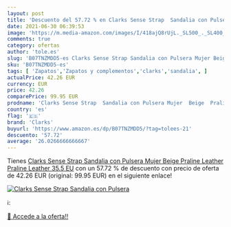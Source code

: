 ```yaml
---
layout: post
title: 'Descuento del 57.72 % en Clarks Sense Strap  Sandalia con Pulsera'
date: 2021-06-30 06:39:53
image: 'https://m.media-amazon.com/images/I/418ajQ8rUjL._SL500_._SL400_.jpg'
comments: true
category: ofertas
author: 'tole.es'
slug: 'B07TNZMDD5-es Clarks Sense Strap Sandalia con Pulsera Mujer Beige...'
sku: 'B07TNZMDD5-es'
tags: [ 'Zapatos','Zapatos y complementos','clarks','sandalia', ]
actualPrice: 42.26 EUR
currency: EUR
price: 42.26
comparePrice: 99.95 EUR
prodname: 'Clarks Sense Strap  Sandalia con Pulsera Mujer  Beige  Praline Leather Praline Leather   35.5 EU'
country: 'es'
flag: '🇪🇸'
brand: 'Clarks'
buyurl: 'https://www.amazon.es/dp/B07TNZMDD5/?tag=tolees-21'
descuento: '57.72'
average: '26.0266666666667'
---
```


Tienes [Clarks Sense Strap  Sandalia con Pulsera Mujer  Beige  Praline Leather Praline Leather   35.5 EU](https://www.amazon.es/dp/B07TNZMDD5/?tag=tolees-21) con un 57.72 % de descuento con precio de oferta de 42.26 EUR (original: 99.95 EUR) en el siguiente enlace!

[![Clarks Sense Strap  Sandalia con Pulsera](https://m.media-amazon.com/images/I/418ajQ8rUjL._SL500_._SL400_.jpg)](https://www.amazon.es/dp/B07TNZMDD5/?tag=tolees-21)

ℹ️:


[🛒 Accede a la oferta!!](https://www.amazon.es/dp/B07TNZMDD5/?tag=tolees-21)
